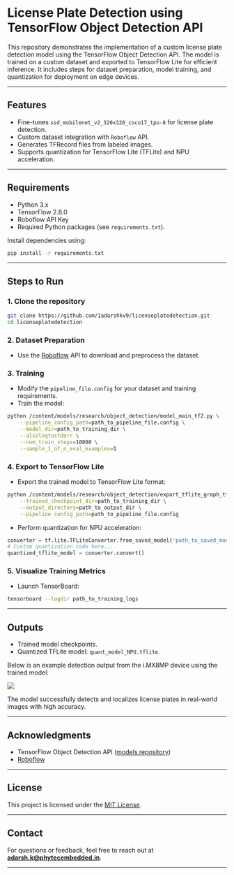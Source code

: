 
# License Plate Detection using TensorFlow Object Detection API

This repository demonstrates the implementation of a custom license plate detection model using the TensorFlow Object Detection API. The model is trained on a custom dataset and exported to TensorFlow Lite for efficient inference. It includes steps for dataset preparation, model training, and quantization for deployment on edge devices.

---

## Features

- Fine-tunes `ssd_mobilenet_v2_320x320_coco17_tpu-8` for license plate detection.
- Custom dataset integration with `Roboflow` API.
- Generates TFRecord files from labeled images.
- Supports quantization for TensorFlow Lite (TFLite) and NPU acceleration.

---

## Requirements

- Python 3.x
- TensorFlow 2.8.0
- Roboflow API Key
- Required Python packages (see `requirements.txt`).

Install dependencies using:
```bash
pip install -r requirements.txt
```

---

## Steps to Run

### 1. Clone the repository
```bash
git clone https://github.com/1adarshkv9/licenseplatedetection.git
cd licenseplatedetection
```

### 2. Dataset Preparation
- Use the [Roboflow](https://roboflow.com/) API to download and preprocess the dataset.

### 3. Training
- Modify the `pipeline_file.config` for your dataset and training requirements.
- Train the model:
```bash
python /content/models/research/object_detection/model_main_tf2.py \
    --pipeline_config_path=path_to_pipeline_file.config \
    --model_dir=path_to_training_dir \
    --alsologtostderr \
    --num_train_steps=10000 \
    --sample_1_of_n_eval_examples=1
```

### 4. Export to TensorFlow Lite
- Export the trained model to TensorFlow Lite format:
```bash
python /content/models/research/object_detection/export_tflite_graph_tf2.py \
    --trained_checkpoint_dir=path_to_training_dir \
    --output_directory=path_to_output_dir \
    --pipeline_config_path=path_to_pipeline_file.config
```

- Perform quantization for NPU acceleration:
```python
converter = tf.lite.TFLiteConverter.from_saved_model('path_to_saved_model')
# Custom quantization code here...
quantized_tflite_model = converter.convert()
```

### 5. Visualize Training Metrics
- Launch TensorBoard:
```bash
tensorboard --logdir path_to_training_logs
```

---

## Outputs

- Trained model checkpoints.
- Quantized TFLite model: `quant_model_NPU.tflite`.

Below is an example detection output from the i.MX8MP device using the trained model:

![](https://github.com1adarshkv9/licenseplatedetection/main/Video2024-10-07at5.47.11PM-ezgif.com-crop.gif)

The model successfully detects and localizes license plates in real-world images with high accuracy.

---

## Acknowledgments

- TensorFlow Object Detection API ([models repository](https://github.com/tensorflow/models))
- [Roboflow](https://roboflow.com/)

---

## License

This project is licensed under the [MIT License](LICENSE).

---

## Contact

For questions or feedback, feel free to reach out at **adarsh.k@phytecembedded.in**.

---


